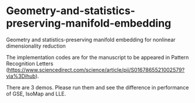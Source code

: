 # Geometry-and-statistics-preserving-manifold-embedding
Geometry and statistics-preserving manifold embedding for nonlinear dimensionality reduction

The implementation codes are for the manuscript to be appeared in Pattern Recognition Letters (https://www.sciencedirect.com/science/article/pii/S0167865521002579?via%3Dihub). 

There are 3 demos. Please run them and see the difference in performance of GSE, IsoMap and LLE.
